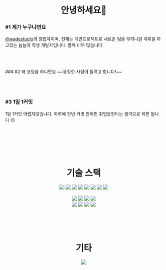 <div align="center">
  <h1>안녕하세요👋</h1>
</div>

### #1 제가 누구냐면요
<a href="https://github.com/wadestudio">@wadestudio</a>의 창립자이며, 현재는 개인프로젝트로 새로운 팀을 꾸려나갈 계획을 하고있는 늅늅이 학생 개발자입니다.
할께 너무 많습니다

<br>
<br>
<br>
### #2 왜 코딩을 하냐면요
~~웅장한 사람이 될려고 합니다!~~<br>
<br>
<br>
<br>

### #3 1일 1커밋
1일 1커밋 어렵지않습니다. 하루에 한번 커밋 안하면 취업못한다는 생각으로 하면 됩니다 🙃

<br>
<br>
<br>
<br>
<br>
<div align="center">
  <h1>기술 스택</h1>
</div>
<div align="center">
  <img src="https://img.shields.io/badge/html-E34F26?style=for-the-badge&logo=html5&logoColor=white"> <img src="https://img.shields.io/badge/css-1572B6?style=for-the-badge&logo=css3&logoColor=white"> <img src="https://img.shields.io/badge/javascript-F7DF1E?style=for-the-badge&logo=javascript&logoColor=black"> <img src="https://img.shields.io/badge/sass-CC6699?style=for-the-badge&logo=sass&logoColor=white"> <img src="https://img.shields.io/badge/R-276DC3?style=for-the-badge&logo=R&logoColor=white"> <img src="https://img.shields.io/badge/JAVA-007396?style=for-the-badge&logo=java&logoColor=white"> <img src="https://img.shields.io/badge/Python-3776AB?style=for-the-badge&logo=python&logoColor=white"> <img src="https://img.shields.io/badge/Kotlin-7F52FF?style=for-the-badge&logo=Kotlin&logoColor=white">
<br><br>
<img src="https://img.shields.io/badge/bootstrap-7952B3?style=for-the-badge&logo=bootstrap&logoColor=white"> <img src="https://img.shields.io/badge/React-61DAFB?style=for-the-badge&logo=React&logoColor=black"> <img src="https://img.shields.io/badge/vue.js-4FC08D?style=for-the-badge&logo=Vue.js&logoColor=white"> <img src="https://img.shields.io/badge/npm-CB3837?style=for-the-badge&logo=npm&logoColor=white"><br><img src="https://img.shields.io/badge/MUI-007FFF?style=for-the-badge&logo=MUI&logoColor=white"> <img src="https://img.shields.io/badge/styled components-DB7093?style=for-the-badge&logo=styled-components&logoColor=white"> <img src="https://img.shields.io/badge/Redux-764ABC?style=for-the-badge&logo=Redux&logoColor=white"> <img src="https://img.shields.io/badge/Firebase-FFCA28?style=for-the-badge&logo=Firebase&logoColor=black">
</div>
<br>
<br>
<br>
<br>
<div align="center">
  <h1>기타</h1>
  <img src="https://github-readme-stats.vercel.app/api/wakatime?username=Minjun">
</div>
